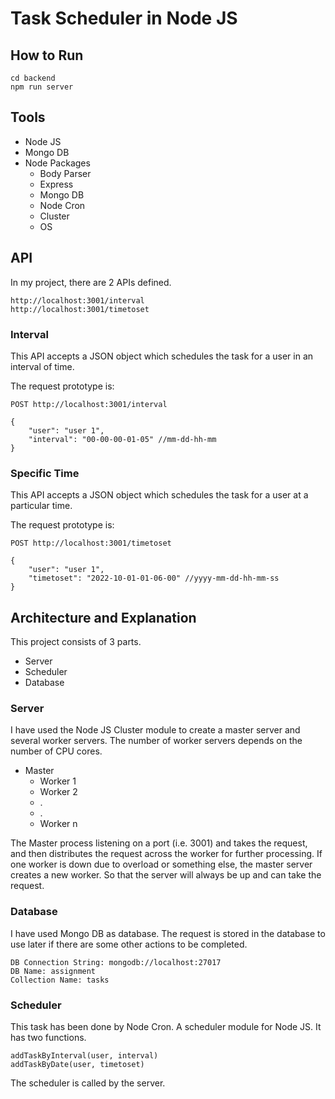 # Task Scheduler in Node JS

## How to Run
```
cd backend
npm run server
```

## Tools
* Node JS
* Mongo DB
* Node Packages
    * Body Parser
    * Express
    * Mongo DB
    * Node Cron
    * Cluster
    * OS

## API
In my project, there are 2 APIs defined.

```
http://localhost:3001/interval
http://localhost:3001/timetoset
```

### Interval
This API accepts a JSON object which schedules the task for a user in an interval of time.

The request prototype is:
```
POST http://localhost:3001/interval

{
	"user": "user 1",
	"interval": "00-00-00-01-05" //mm-dd-hh-mm
}
```

### Specific Time
This API accepts a JSON object which schedules the task for a user at a particular time.

The request prototype is:
```
POST http://localhost:3001/timetoset

{
	"user": "user 1",
	"timetoset": "2022-10-01-01-06-00" //yyyy-mm-dd-hh-mm-ss
}
```

## Architecture and Explanation
This project consists of 3 parts.

* Server
* Scheduler
* Database

### Server
I have used the Node JS Cluster module to create a master server and several worker servers. The number of worker servers depends on the number of CPU cores.

* Master
    * Worker 1
    * Worker 2
    * .
    * .
    * Worker n

The Master process listening on a port (i.e. 3001) and takes the request, and then distributes the request across the worker for further processing. If one worker is down due to overload or something else, the master server creates a new worker. So that the server will always be up and can take the request. 

### Database
I have used Mongo DB as database. The request is stored in the database to use later if there are some other actions to be completed.

```
DB Connection String: mongodb://localhost:27017
DB Name: assignment
Collection Name: tasks
```

### Scheduler
This task has been done by Node Cron. A scheduler module for Node JS. It has two functions.

    addTaskByInterval(user, interval)
    addTaskByDate(user, timetoset)

The scheduler is called by the server.